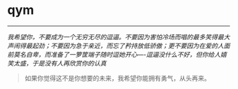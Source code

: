 # qym
---- 
_我希望你，不要成为一个无穷无尽的逗逼。不要因为害怕冷场而唱的最多笑得最大声闹得最起劲；不要因为急于亲近，而忘了矜持放低骄傲；更不要因为在爱的人面前莫名自卑，而准备了一箩筐端子随时逗她开心—-逗逼没什么不好，但你给人嬉笑太盛，于是没有人再欣赏你的认真_
> 如果你觉得这不是你想要的未来，我希望你能拥有勇气，从头再来。
